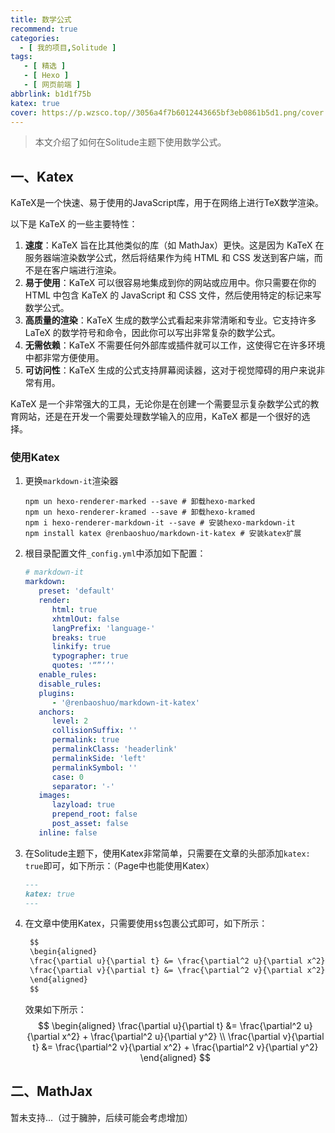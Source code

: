```yaml
---
title: 数学公式
recommend: true
categories:
  - [ 我的项目,Solitude ]
tags:
   - [ 精选 ]
   - [ Hexo ]
   - [ 网页前端 ]
abbrlink: b1d1f75b
katex: true
cover: https://p.wzsco.top//3056a4f7b6012443665bf3eb0861b5d1.png/cover
---
```


> 本文介绍了如何在Solitude主题下使用数学公式。

## 一、Katex

KaTeX是一个快速、易于使用的JavaScript库，用于在网络上进行TeX数学渲染。

以下是 KaTeX 的一些主要特性：

1. **速度**：KaTeX 旨在比其他类似的库（如 MathJax）更快。这是因为 KaTeX 在服务器端渲染数学公式，然后将结果作为纯 HTML 和 CSS 发送到客户端，而不是在客户端进行渲染。
2. **易于使用**：KaTeX 可以很容易地集成到你的网站或应用中。你只需要在你的 HTML 中包含 KaTeX 的 JavaScript 和 CSS 文件，然后使用特定的标记来写数学公式。
3. **高质量的渲染**：KaTeX 生成的数学公式看起来非常清晰和专业。它支持许多 LaTeX 的数学符号和命令，因此你可以写出非常复杂的数学公式。
4. **无需依赖**：KaTeX 不需要任何外部库或插件就可以工作，这使得它在许多环境中都非常方便使用。
5. **可访问性**：KaTeX 生成的公式支持屏幕阅读器，这对于视觉障碍的用户来说非常有用。

KaTeX 是一个非常强大的工具，无论你是在创建一个需要显示复杂数学公式的教育网站，还是在开发一个需要处理数学输入的应用，KaTeX 都是一个很好的选择。

### 使用Katex

1. 更换`markdown-it`渲染器
    ```shell
    npm un hexo-renderer-marked --save # 卸载hexo-marked
    npm un hexo-renderer-kramed --save # 卸载hexo-kramed
    npm i hexo-renderer-markdown-it --save # 安装hexo-markdown-it
    npm install katex @renbaoshuo/markdown-it-katex # 安装katex扩展
    ```
2. 根目录配置文件`_config.yml`中添加如下配置：
   ```yaml
   # markdown-it
   markdown:
      preset: 'default'
      render:
         html: true
         xhtmlOut: false
         langPrefix: 'language-'
         breaks: true
         linkify: true
         typographer: true
         quotes: '“”‘’'
      enable_rules:
      disable_rules:
      plugins:
         - '@renbaoshuo/markdown-it-katex'
      anchors:
         level: 2
         collisionSuffix: ''
         permalink: true
         permalinkClass: 'headerlink'
         permalinkSide: 'left'
         permalinkSymbol: ''
         case: 0
         separator: '-'
      images:
         lazyload: true
         prepend_root: false
         post_asset: false
      inline: false   
   ```
3. 在Solitude主题下，使用Katex非常简单，只需要在文章的头部添加`katex: true`即可，如下所示：（Page中也能使用Katex）
   ```markdown
   ---
   katex: true
   ---
   ```
4. 在文章中使用Katex，只需要使用`$$`包裹公式即可，如下所示：
   ```markdown
    $$
    \begin{aligned}
    \frac{\partial u}{\partial t} &= \frac{\partial^2 u}{\partial x^2} + \frac{\partial^2 u}{\partial y^2} \\
    \frac{\partial v}{\partial t} &= \frac{\partial^2 v}{\partial x^2} + \frac{\partial^2 v}{\partial y^2}
    \end{aligned}
    $$
    ```
    效果如下所示：
   $$
   \begin{aligned}
   \frac{\partial u}{\partial t} &= \frac{\partial^2 u}{\partial x^2} + \frac{\partial^2 u}{\partial y^2} \\
   \frac{\partial v}{\partial t} &= \frac{\partial^2 v}{\partial x^2} + \frac{\partial^2 v}{\partial y^2}
   \end{aligned}
   $$

## 二、MathJax
   暂未支持...（过于臃肿，后续可能会考虑增加）